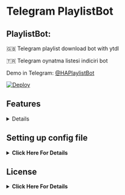 # Telegram PlaylistBot

## PlaylistBot:

🇬🇧 Telegram playlist download bot with ytdl

🇹🇷 Telegram oynatma listesi indiciri bot

Demo in Telegram: [@HAPlaylistBot](https://t.me/HAPlaylistBot)

[![Deploy](https://www.herokucdn.com/deploy/button.svg)](https://heroku.com/deploy?template=https://github.com/HuzunluArtemis/PlaylistBot)

## Features
<details>

- Youtube-DL downloading status
- Fully customizable progressbar
- Auto update ytdl with every request
- Only one process in same time (for stabilization)
- Embed thumbnail, metadata's to file
- Custom ytdl format selector (dont change if you dont know)
- Custom thumbnail (replace src/file.jpg with yours)
- Force Subscribe
- Video limit (give 0 for unlimited, default 0)
- Size limit (give 0 for unlimited, default 0)
- Logger, Pinger
</details>

## Setting up config file
<details>
    <summary><b>Click Here For Details</b></summary><br>
    <b>Required Variables:</b><br><br>
    
- `BOT_TOKEN`: Telegram Bot Token. Example: `3asd2a2sd32:As56das65d2as:ASd2a6s3d26as`
- `APP_ID`: Telegram App ID. Example: `32523453`
- `API_HASH`: Telegram Api Hash. Example: `asdasdas6d265asd26asd6as1das`
- `AUTH_IDS`: Auth only some groups or users. If you want public, leave it empty or give `0`. Example: `-100656 56191 -10056561`
- `BOT_USERNAME`: Your bot's username. without @. Example: `HAPlaylistBot`

<b>Not Required Variables:</b>

- `OWNER_ID`: Bot's owner id. Send `/id` to `t.me/MissRose_bot` in private to get your id. Required for shell and say hello in every restart to you. If you don't want, leave it empty.
- `FORCE_SUBSCRIBE_CHANNEL`: Force subscribe channel or group. Example: `-1001327202752` or `@HuzunluArtemis`. To disable leave it empty. Do not forget to make admin your bot in forcesub channel or group.
- `CHANNEL_OR_CONTACT`: Your bot's channel or contact username. Example: `HuzunluArtemis`
- `JOIN_CHANNEL_STR`: Join channel warning string. See `config.py`.
- `YOU_ARE_BANNED_STR`: Banned user string. See `config.py`.
- `JOIN_BUTTON_STR`: Join button string. See `config.py`.
- `VIDEO_LIMIT`: Max video limit. Example: `3`, `62`, `52` (give 0 for unlimited, default 0)
- `VIDEO_LIMIT`: Max playlist size limit in bytes. (give 0 for unlimited, default 0)
- `UPDATE_YTDL_EVERY_DOWNLOAD`: Give `True` if you want to update ytdl in every download command. Default `True`
- `SLEEP_BETWEEN_SEND_FILES`: For floodwait. Leave blank if you dont know.
- `YTDL_DOWNLOAD_FORMAT`: Ytdl format selector. Leave blank if you dont know.
</details>

## License
<details>
    <summary><b>Click Here For Details</b></summary>
  <br>
  <a href="https://www.gnu.org/licenses/gpl-3.0.en.html">
  <img src="https://www.gnu.org/graphics/gplv3-127x51.png" alt="GNU GPLv3 Image">
</a>
<br>
<br>
PlaylistBot is Free Software: You can use, study share and improve it at your
will. Specifically you can redistribute and/or modify it under the terms of the 
  <a href="https://www.gnu.org/licenses/gpl.html">GNU General Public License</a> 
  as published by the Free Software Foundation, either version 3 of the License, 
  or (at your option) any later version.
</details>
